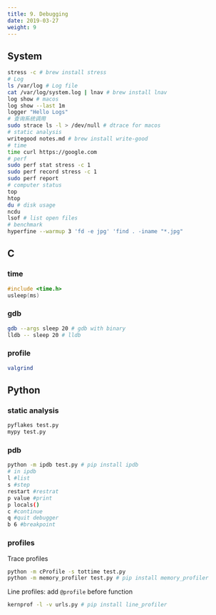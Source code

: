 ```yaml
---
title: 9. Debugging
date: 2019-03-27
weight: 9
---
```


## System

```sh
stress -c # brew install stress
# Log
ls /var/log # Log file
cat /var/log/system.log | lnav # brew install lnav
log show # macos
log show --last 1m
logger "Hello Logs"
# 查询系统调用
sudo strace ls -l > /dev/null # dtrace for macos
# static analysis
writegood notes.md # brew install write-good
# time
time curl https://google.com
# perf
sudo perf stat stress -c 1
sudo perf record stress -c 1
sudo perf report
# computer status
top
htop
du # disk usage
ncdu
lsof # list open files
# benchmark
hyperfine --warmup 3 'fd -e jpg' 'find . -iname "*.jpg"
```

## C

### time

```cpp
#include <time.h>
usleep(ms)
```

### gdb

```sh
gdb --args sleep 20 # gdb with binary
lldb -- sleep 20 # lldb
```

### profile

```sh
valgrind
```

## Python

### static analysis

```sh
pyflakes test.py
mypy test.py
```

### pdb

```sh
python -m ipdb test.py # pip install ipdb
# in ipdb
l #list
s #step
restart #restrat
p value #print
p locals()
c #continue
q #quit debugger
b 6 #breakpoint
```

### profiles

Trace profiles

```sh
python -m cProfile -s tottime test.py
python -m memory_profiler test.py # pip install memory_profiler
```

Line profiles: add `@profile` before function

```sh
kernprof -l -v urls.py # pip install line_profiler
```